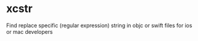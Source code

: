 # xcstr
Find replace specific (regular expression) string in objc or swift files for ios or mac developers
